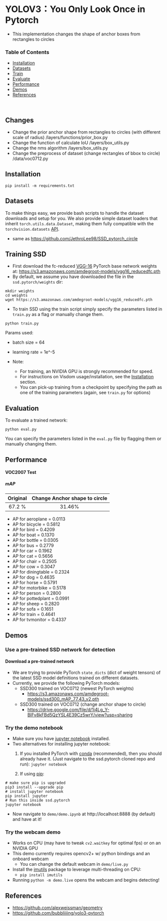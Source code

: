 # YOLOV3：You Only Look Once in Pytorch
- This implementation changes the shape of anchor boxes from rectangles to circles

### Table of Contents
- <a href='#installation'>Installation</a>
- <a href='#datasets'>Datasets</a>
- <a href='#training-ssd'>Train</a>
- <a href='#evaluation'>Evaluate</a>
- <a href='#performance'>Performance</a>
- <a href='#demos'>Demos</a>
- <a href='#references'>References</a>

&nbsp;
&nbsp;
&nbsp;
&nbsp;

## Changes
- Change the prior anchor shape from rectangles to circles (with different scale of radius) /layers/functions/prior_box.py
- Change the function of calculate IoU /layers/box_utils.py
- Change the nms algorithm /layers/box_utils.py
- Change the preprocess of dataset (change rectangles of bbox to circle)  /data/voc0712.py


## Installation
  ```Shell
  pip install -m requirements.txt
  ```

## Datasets
To make things easy, we provide bash scripts to handle the dataset downloads and setup for you.  We also provide simple dataset loaders that inherit `torch.utils.data.Dataset`, making them fully compatible with the `torchvision.datasets` [API](http://pytorch.org/docs/torchvision/datasets.html).

- same as https://github.com/JethroLee98/SSD_pytorch_circle

## Training SSD
- First download the fc-reduced [VGG-16](https://arxiv.org/abs/1409.1556) PyTorch base network weights at:              https://s3.amazonaws.com/amdegroot-models/vgg16_reducedfc.pth
- By default, we assume you have downloaded the file in the `ssd.pytorch/weights` dir:

```Shell
mkdir weights
cd weights
wget https://s3.amazonaws.com/amdegroot-models/vgg16_reducedfc.pth
```

- To train SSD using the train script simply specify the parameters listed in `train.py` as a flag or manually change them.

```Shell
python train.py
```

Params used: 
- batch size = 64
- learning rate = 1e^-5

- Note:
  * For training, an NVIDIA GPU is strongly recommended for speed.
  * For instructions on Visdom usage/installation, see the <a href='#installation'>Installation</a> section.
  * You can pick-up training from a checkpoint by specifying the path as one of the training parameters (again, see `train.py` for options)

## Evaluation
To evaluate a trained network:

```Shell
python eval.py
```

You can specify the parameters listed in the `eval.py` file by flagging them or manually changing them.  


## Performance

#### VOC2007 Test

##### mAP

| Original | Change Anchor shape to circle |
|:-:|:-:|
| 67.2 % | 31.46% |

- AP for aeroplane = 0.0113
- AP for bicycle = 0.5812
- AP for bird = 0.4209
- AP for boat = 0.1370
- AP for bottle = 0.0305
- AP for bus = 0.2779
- AP for car = 0.1962
- AP for cat = 0.5656
- AP for chair = 0.2505
- AP for cow = 0.3047
- AP for diningtable = 0.2324
- AP for dog = 0.4635
- AP for horse = 0.5791
- AP for motorbike = 0.5178
- AP for person = 0.2800
- AP for pottedplant = 0.0991
- AP for sheep = 0.2820
- AP for sofa = 0.1651
- AP for train = 0.4641
- AP for tvmonitor = 0.4337

## Demos

### Use a pre-trained SSD network for detection

#### Download a pre-trained network
- We are trying to provide PyTorch `state_dicts` (dict of weight tensors) of the latest SSD model definitions trained on different datasets.  
- Currently, we provide the following PyTorch models:
    * SSD300 trained on VOC0712 (newest PyTorch weights)
      - https://s3.amazonaws.com/amdegroot-models/ssd300_mAP_77.43_v2.pth
    * SSD300 trained on VOC0712 (change anchor shape to circle)
      - https://drive.google.com/file/d/1i4Lg_Y-BIFv8kFBd5QzYSL4E39Cz5wrY/view?usp=sharing
      
### Try the demo notebook
- Make sure you have [jupyter notebook](http://jupyter.readthedocs.io/en/latest/install.html) installed.
- Two alternatives for installing jupyter notebook:
    1. If you installed PyTorch with [conda](https://www.continuum.io/downloads) (recommended), then you should already have it.  (Just  navigate to the ssd.pytorch cloned repo and run):
    `jupyter notebook`

    2. If using [pip](https://pypi.python.org/pypi/pip):

```Shell
# make sure pip is upgraded
pip3 install --upgrade pip
# install jupyter notebook
pip install jupyter
# Run this inside ssd.pytorch
jupyter notebook
```

- Now navigate to `demo/demo.ipynb` at http://localhost:8888 (by default) and have at it!

### Try the webcam demo
- Works on CPU (may have to tweak `cv2.waitkey` for optimal fps) or on an NVIDIA GPU
- This demo currently requires opencv2+ w/ python bindings and an onboard webcam
  * You can change the default webcam in `demo/live.py`
- Install the [imutils](https://github.com/jrosebr1/imutils) package to leverage multi-threading on CPU:
  * `pip install imutils`
- Running `python -m demo.live` opens the webcam and begins detecting!

## References
- https://github.com/alexweissman/geometry
- https://github.com/bubbliiiing/yolo3-pytorch
